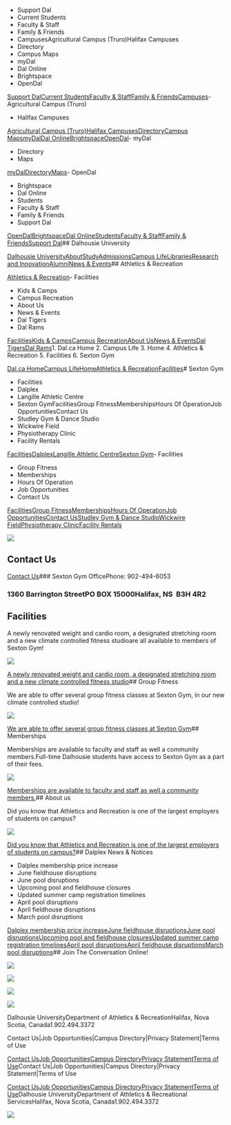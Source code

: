 - Support Dal
- Current Students
- Faculty & Staff
- Family & Friends
- CampusesAgricultural Campus (Truro)Halifax Campuses
- Directory
- Campus Maps
- myDal
- Dal Online
- Brightspace
- OpenDal

[Support Dal](https://alumniapps2.dal.ca/giving/index)[Current Students](https://www.dal.ca/information-current-students.html)[Faculty & Staff](https://www.dal.ca/information-faculty-staff.html)[Family & Friends](https://www.dal.ca/parents-and-families.html)[Campuses](#)- Agricultural Campus (Truro)
- Halifax Campuses

[Agricultural Campus (Truro)](https://www.dal.ca/about/campus-locations/truro-bible-hill.html)[Halifax Campuses](https://www.dal.ca/about/campus-locations/halifax.html)[Directory](https://directory.dal.ca/)[Campus Maps](https://campusmap.dal.ca/)[myDal](https://my.dal.ca)[Dal Online](https://dalonline.dal.ca)[Brightspace](https://www.dal.ca/brightspace)[OpenDal](https://registeratcontinuingeducation.dal.ca/)- myDal
- Directory
- Maps

[myDal](https://my.dal.ca)[Directory](https://directory.dal.ca/)[Maps](https://campusmap.dal.ca/)- OpenDal
- Brightspace
- Dal Online
- Students
- Faculty & Staff
- Family & Friends
- Support Dal

[OpenDal](https://registeratcontinuingeducation.dal.ca/)[Brightspace](https://www.dal.ca/brightspace)[Dal Online](https://dalonline.dal.ca)[Students](https://www.dal.ca/information-current-students.html)[Faculty & Staff](https://www.dal.ca/information-faculty-staff.html)[Family & Friends](https://www.dal.ca/parents-and-families.html)[Support Dal](https://alumniapps2.dal.ca/giving/index)## Dalhousie University

[Dalhousie University](https://www.dal.ca/)[About](https://www.dal.ca/about.html)[Study](https://www.dal.ca/study.html)[Admissions](https://www.dal.ca/admissions.html)[Campus Life](https://www.dal.ca/campus_life.html)[Libraries](https://www.dal.ca/libraries.html)[Research and Innovation](https://www.dal.ca/research-and-innovation.html)[Alumni](https://www.dal.ca/alumni.html)[News & Events](https://www.dal.ca/news.html)## Athletics & Recreation

[Athletics & Recreation](https://athletics.dal.ca/)- Facilities
- Kids & Camps
- Campus Recreation
- About Us
- News & Events
- Dal Tigers
- Dal Rams

[Facilities](https://athletics.dal.ca/facilities.html)[Kids & Camps](https://athletics.dal.ca/kids-and-camps.html)[Campus Recreation](https://athletics.dal.ca/campus-recreation.html)[About Us](https://athletics.dal.ca/about-us.html)[News & Events](https://athletics.dal.ca/dalplex_news_events.html)[Dal Tigers](https://athletics.dal.ca/dalhousie_tigers.html)[Dal Rams](https://athletics.dal.ca/rams.html)1. Dal.ca Home
2. Campus Life
3. Home
4. Athletics & Recreation
5. Facilities
6. Sexton Gym

[Dal.ca Home](https://www.dal.ca/)[Campus Life](https://www.dal.ca/campus_life.html)[Home](https://athletics.dal.ca/)[Athletics & Recreation](https://athletics.dal.ca/)[Facilities](https://athletics.dal.ca/facilities.html)# Sexton Gym

- Facilities
- Dalplex
- Langille Athletic Centre
- Sexton GymFacilitiesGroup FitnessMembershipsHours Of OperationJob OpportunitiesContact Us
- Studley Gym & Dance Studio
- Wickwire Field
- Physiotherapy Clinic
- Facility Rentals

[Facilities](https://athletics.dal.ca/facilities.html)[Dalplex](https://athletics.dal.ca/facilities/Dalplex.html)[Langille Athletic Centre](https://athletics.dal.ca/facilities/langille-athletic-centre.html)[Sexton Gym](https://athletics.dal.ca/facilities/sexton_gym.html)- Facilities
- Group Fitness
- Memberships
- Hours Of Operation
- Job Opportunities
- Contact Us

[Facilities](https://athletics.dal.ca/facilities/sexton_gym/sexton-facilities.html)[Group Fitness](https://athletics.dal.ca/facilities/sexton_gym/sexton-group-fitness.html)[Memberships](https://athletics.dal.ca/facilities/sexton_gym/Sexton_Memberships.html)[Hours Of Operation](https://athletics.dal.ca/facilities/sexton_gym/hours-of-operation-.html)[Job Opportunities](https://athletics.dal.ca/facilities/sexton_gym/job-opportunities-.html)[Contact Us](https://athletics.dal.ca/facilities/sexton_gym/contact-us.html)[Studley Gym & Dance Studio](https://athletics.dal.ca/facilities/studley_gym_dancestudio.html)[Wickwire Field](https://athletics.dal.ca/facilities/wickwire_field.html)[Physiotherapy Clinic](https://athletics.dal.ca/facilities/Dalhousie_Physiotherapy_clinic.html)[Facility Rentals](https://athletics.dal.ca/facilities/facility-rentals.html)


![](https://cdn.dal.ca/content/dam/dalhousie/images/athletics/facilities/call_sexton.jpg.lt_310bb7774084710cde0c3d9ec6e8983c.res/call_sexton.jpg)

## Contact Us

[Contact Us](/facilities/sexton_gym/contact-us.html)### Sexton Gym OfficePhone: 902-494-6053

### 1360 Barrington StreetPO BOX 15000Halifax, NS  B3H 4R2

## Facilities

A newly renovated weight and cardio room, a designated stretching room and a new climate controlled fitness studioare all available to members of Sexton Gym!

![](https://cdn.dal.ca/content/dam/dalhousie/images/athletics/facilities/SextonGym/sexton-weight-room(1)-276x154.jpg.lt_b67f0dbe4f57aa0eb8eaa7d7bd6634c8.res/sexton-weight-room(1)-276x154.jpg)

[A newly renovated weight and cardio room, a designated stretching room and a new climate controlled fitness studio](/facilities/sexton_gym/sexton-facilities.html)## Group Fitness

We are able to offer several group fitness classes at Sexton Gym, in our new climate controlled studio!

![](https://cdn.dal.ca/content/dam/dalhousie/images/athletics/recreation/277-fitness%20class.jpg.lt_05c746f15c954ef1536477248098574a.res/277-fitness%20class.jpg)

[We are able to offer several group fitness classes at Sexton Gym](/facilities/sexton_gym/sexton-group-fitness.html)## Memberships

Memberships are available to faculty and staff as well a community members.Full-time Dalhousie students have access to Sexton Gym as a part of their fees.

![](https://cdn.dal.ca/content/dam/dalhousie/images/athletics/facilities/SextonGym/Sexton%20Athletics%20(1)%20-%20276x154.jpg.lt_7caf70ec5dc1af07f7f8ec6683414bf7.res/Sexton%20Athletics%20(1)%20-%20276x154.jpg)

[Memberships are available to faculty and staff as well a community members.](/facilities/sexton_gym/Sexton_Memberships.html)## About us

Did you know that Athletics and Recreation is one of the largest employers of students on campus?

![](https://cdn.dal.ca/content/dam/dalhousie/images/athletics/facilities/dalplex_weightarea_277x153.jpg.lt_0d4eb2139cc9ef600f039510a789397d.res/dalplex_weightarea_277x153.jpg)

[Did you know that Athletics and Recreation is one of the largest employers of students on campus?](/about-us/job_opportunities.html)## Dalplex News & Notices

- Dalplex membership price increase
- June fieldhouse disruptions
- June pool disruptions
- Upcoming pool and fieldhouse closures
- Updated summer camp registration timelines
- April pool disruptions
- April fieldhouse disruptions
- March pool disruptions

[Dalplex membership price increase](https://athletics.dal.ca/dalplex_news_events/2025/05/22/dalplex_membership_price_increase.html)[June fieldhouse disruptions](https://athletics.dal.ca/dalplex_news_events/2025/05/21/june_fieldhouse_disruptions.html)[June pool disruptions](https://athletics.dal.ca/dalplex_news_events/2025/05/21/june_pool_disruptions.html)[Upcoming pool and fieldhouse closures](https://athletics.dal.ca/dalplex_news_events/2025/04/21/upcoming_pool_and_fieldhouse_closures.html)[Updated summer camp registration timelines](https://athletics.dal.ca/dalplex_news_events/2025/04/08/updated_summer_camp_registration_timelines.html)[April pool disruptions](https://athletics.dal.ca/dalplex_news_events/2025/03/24/april_pool_disruptions.html)[April fieldhouse disruptions](https://athletics.dal.ca/dalplex_news_events/2025/03/24/april_fieldhouse_disruptions.html)[March pool disruptions](https://athletics.dal.ca/dalplex_news_events/2025/02/26/march_pool_disruptions.html)## Join The Conversation Online!



[](http://www.facebook.com/dalplex)![](https://cdn.dal.ca/content/dam/dalhousie/images/athletics/footer/Facebook.jpg.lt_2355158a466b479935e335c35c4bf7c1.res/Facebook.jpg)

[](http://www.twitter.com/dalplex)![](https://cdn.dal.ca/content/dam/dalhousie/images/athletics/footer/twitter.jpg.lt_949b77d3b285c5a15db2a42bb0c7fc1e.res/twitter.jpg)

[](http://instagram.com/dalplex)![](https://cdn.dal.ca/content/dam/dalhousie/images/athletics/footer/Instagram-logo.jpg.lt_6e26e34373847bcb6a84cada6a6e1430.res/Instagram-logo.jpg)



![](https://cdn.dal.ca/content/dam/dalhousie/images/athletics/footer/athletics_footer.jpg.lt_d2a820b008e61f620a14b92c8b9b103d.res/athletics_footer.jpg)

Dalhousie UniversityDepartment of Athletics & RecreationHalifax, Nova Scotia, Canada1.902.494.3372

Contact Us|Job Opportunities|Campus Directory|Privacy Statement|Terms of Use

[Contact Us](/about-us/dalplex_contact_us.html)[Job Opportunities](/about-us/job_opportunities.html)[Campus Directory](http://directory.dal.ca)[Privacy Statement](https://www.dal.ca/privacy_statement.html)[Terms of Use](https://www.dal.ca/terms_of_use.html)Contact Us|Job Opportunities|Campus Directory|Privacy Statement|Terms of Use

[Contact Us](/about-us/dalplex_contact_us.html)[Job Opportunities](/about-us/job_opportunities.html)[Campus Directory](http://directory.dal.ca)[Privacy Statement](https://www.dal.ca/privacy_statement.html)[Terms of Use](https://www.dal.ca/terms_of_use.html)Dalhousie UniversityDepartment of Athletics & Recreational ServicesHalifax, Nova Scotia, Canada1.902.494.3372

[](//www.dal.ca/contact_us.html)[](//www.dal.ca/contact_us.html)![](//googleads.g.doubleclick.net/pagead/viewthroughconversion/1027188514/?value=0&label=Ceo_CMqN_wUQos7m6QM&guid=ON&script=0)


